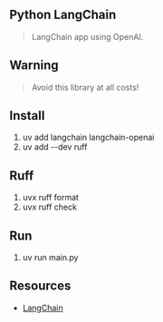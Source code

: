 Python LangChain
----------------
>LangChain app using OpenAI.

Warning
-------
>Avoid this library at all costs!

Install
-------
1. uv add langchain langchain-openai
2. uv add --dev ruff

Ruff
----
1. uvx ruff format
2. uvx ruff check

Run
---
1. uv run main.py

Resources
---------
* [LangChain](https://python.langchain.com/docs/introduction/)